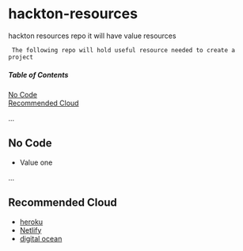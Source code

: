 # hackton-resources
hackton resources repo it will have value resources 

``` The following repo will hold useful resource needed to create a project```

##### Table of Contents  
[No Code](#NoCode)  
[Recommended Cloud](#RecommendedCloud)  

...
<a name="NoCode"/>
## No Code
 * Value one

...
<a name="RecommendedCloud"/>
## Recommended Cloud
 * [heroku](https://www.heroku.com)
 * [Netlify](https://www.netlify.com/)
 * [digital ocean](https://www.digitalocean.com/)




